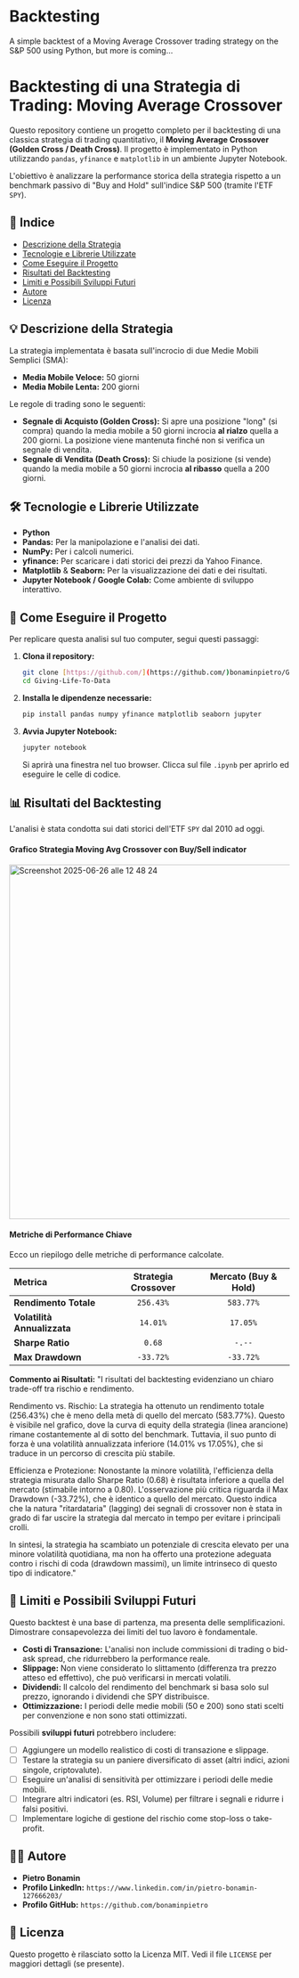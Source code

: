 # Backtesting
A simple backtest of a Moving Average Crossover trading strategy on the S&amp;P 500 using Python, but more is coming...

# Backtesting di una Strategia di Trading: Moving Average Crossover

Questo repository contiene un progetto completo per il backtesting di una classica strategia di trading quantitativo, il **Moving Average Crossover (Golden Cross / Death Cross)**. Il progetto è implementato in Python utilizzando `pandas`, `yfinance` e `matplotlib` in un ambiente Jupyter Notebook.

L'obiettivo è analizzare la performance storica della strategia rispetto a un benchmark passivo di "Buy and Hold" sull'indice S&P 500 (tramite l'ETF `SPY`).

## 📜 Indice

- [Descrizione della Strategia](#-descrizione-della-strategia)
- [Tecnologie e Librerie Utilizzate](#-tecnologie-e-librerie-utilizzate)
- [Come Eseguire il Progetto](#-come-eseguire-il-progetto)
- [Risultati del Backtesting](#-risultati-del-backtesting)
- [Limiti e Possibili Sviluppi Futuri](#-limiti-e-possibili-sviluppi-futuri)
- [Autore](#-autore)
- [Licenza](#-licenza)

## 💡 Descrizione della Strategia

La strategia implementata è basata sull'incrocio di due Medie Mobili Semplici (SMA):

-   **Media Mobile Veloce:** 50 giorni
-   **Media Mobile Lenta:** 200 giorni

Le regole di trading sono le seguenti:

-   **Segnale di Acquisto (Golden Cross):** Si apre una posizione "long" (si compra) quando la media mobile a 50 giorni incrocia **al rialzo** quella a 200 giorni. La posizione viene mantenuta finché non si verifica un segnale di vendita.
-   **Segnale di Vendita (Death Cross):** Si chiude la posizione (si vende) quando la media mobile a 50 giorni incrocia **al ribasso** quella a 200 giorni.

## 🛠️ Tecnologie e Librerie Utilizzate

-   **Python**
-   **Pandas:** Per la manipolazione e l'analisi dei dati.
-   **NumPy:** Per i calcoli numerici.
-   **yfinance:** Per scaricare i dati storici dei prezzi da Yahoo Finance.
-   **Matplotlib** & **Seaborn:** Per la visualizzazione dei dati e dei risultati.
-   **Jupyter Notebook / Google Colab:** Come ambiente di sviluppo interattivo.

## 🚀 Come Eseguire il Progetto

Per replicare questa analisi sul tuo computer, segui questi passaggi:

1.  **Clona il repository:**
    ```bash
    git clone [https://github.com/](https://github.com/)bonaminpietro/Giving-Life-To-Data.git
    cd Giving-Life-To-Data
    ```

2.  **Installa le dipendenze necessarie:**
    ```bash
    pip install pandas numpy yfinance matplotlib seaborn jupyter
    ```

3.  **Avvia Jupyter Notebook:**
    ```bash
    jupyter notebook
    ```
    Si aprirà una finestra nel tuo browser. Clicca sul file `.ipynb` per aprirlo ed eseguire le celle di codice.

## 📊 Risultati del Backtesting

L'analisi è stata condotta sui dati storici dell'ETF `SPY` dal 2010 ad oggi.

#### Grafico Strategia Moving Avg Crossover con Buy/Sell indicator

<img width="637" alt="Screenshot 2025-06-26 alle 12 48 24" src="https://github.com/user-attachments/assets/dbac59df-0c0d-44fd-baac-260bcf61359c" />

#### Metriche di Performance Chiave

Ecco un riepilogo delle metriche di performance calcolate. 

| Metrica | Strategia Crossover | Mercato (Buy & Hold) |
| :--- | :---: | :---: |
| **Rendimento Totale** | `256.43%` | `583.77%` |
| **Volatilità Annualizzata**| `14.01%` | `17.05%` |
| **Sharpe Ratio** | `0.68` | `-.--` |
| **Max Drawdown** | `-33.72%`| `-33.72%` |

**Commento ai Risultati:** 
"I risultati del backtesting evidenziano un chiaro trade-off tra rischio e rendimento.

Rendimento vs. Rischio: La strategia ha ottenuto un rendimento totale (256.43%) che è meno della metà di quello del mercato (583.77%). Questo è visibile nel grafico, dove la curva di equity della strategia (linea arancione) rimane costantemente al di sotto del benchmark. Tuttavia, il suo punto di forza è una volatilità annualizzata inferiore (14.01% vs 17.05%), che si traduce in un percorso di crescita più stabile.

Efficienza e Protezione: Nonostante la minore volatilità, l'efficienza della strategia misurata dallo Sharpe Ratio (0.68) è risultata inferiore a quella del mercato (stimabile intorno a 0.80). L'osservazione più critica riguarda il Max Drawdown (-33.72%), che è identico a quello del mercato. Questo indica che la natura "ritardataria" (lagging) dei segnali di crossover non è stata in grado di far uscire la strategia dal mercato in tempo per evitare i principali crolli.

In sintesi, la strategia ha scambiato un potenziale di crescita elevato per una minore volatilità quotidiana, ma non ha offerto una protezione adeguata contro i rischi di coda (drawdown massimi), un limite intrinseco di questo tipo di indicatore."

## 🧐 Limiti e Possibili Sviluppi Futuri

Questo backtest è una base di partenza, ma presenta delle semplificazioni. Dimostrare consapevolezza dei limiti del tuo lavoro è fondamentale.

-   **Costi di Transazione:** L'analisi non include commissioni di trading o bid-ask spread, che ridurrebbero la performance reale.
-   **Slippage:** Non viene considerato lo slittamento (differenza tra prezzo atteso ed effettivo), che può verificarsi in mercati volatili.
-   **Dividendi:** Il calcolo del rendimento del benchmark si basa solo sul prezzo, ignorando i dividendi che SPY distribuisce.
-   **Ottimizzazione:** I periodi delle medie mobili (50 e 200) sono stati scelti per convenzione e non sono stati ottimizzati.

Possibili **sviluppi futuri** potrebbero includere:

-   [ ] Aggiungere un modello realistico di costi di transazione e slippage.
-   [ ] Testare la strategia su un paniere diversificato di asset (altri indici, azioni singole, criptovalute).
-   [ ] Eseguire un'analisi di sensitività per ottimizzare i periodi delle medie mobili.
-   [ ] Integrare altri indicatori (es. RSI, Volume) per filtrare i segnali e ridurre i falsi positivi.
-   [ ] Implementare logiche di gestione del rischio come stop-loss o take-profit.

## 👨‍💻 Autore

-   **Pietro Bonamin**
-   **Profilo LinkedIn:** `https://www.linkedin.com/in/pietro-bonamin-127666203/`
-   **Profilo GitHub:** `https://github.com/bonaminpietro`

## 📄 Licenza

Questo progetto è rilasciato sotto la Licenza MIT. Vedi il file `LICENSE` per maggiori dettagli (se presente).
